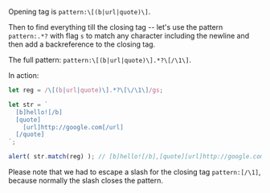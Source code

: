
Opening tag is `pattern:\[(b|url|quote)\]`.

Then to find everything till the closing tag -- let's use the pattern `pattern:.*?` with flag `s` to match any character including the newline and then add a backreference to the closing tag.

The full pattern: `pattern:\[(b|url|quote)\].*?\[/\1\]`.

In action:

```js run
let reg = /\[(b|url|quote)\].*?\[\/\1\]/gs;

let str = `
  [b]hello![/b]
  [quote]
    [url]http://google.com[/url]
  [/quote]
`;

alert( str.match(reg) ); // [b]hello![/b],[quote][url]http://google.com[/url][/quote]
```

Please note that we had to escape a slash for the closing tag `pattern:[/\1]`, because normally the slash closes the pattern.
